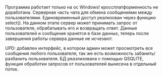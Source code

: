 Программа работает только на ос Windows! кроссплатформенность не доработана.
Серверная часть чата для обмена сообщениями между пользователями.
Единовременный доступ реализован через функцию select().
На данном этапе сервер может принимать запрос от пользователя, обрабатывать его и возвращать ответ.
Данные пользователей и сообщения хранятся в базе данных, теперь после завершения работы сервера данные не исчезают.

UPD: добавлен интерфейс, в котором админ может просмотреть все сообщения любого пользователя, так же есть возможность забанить/разбанить пользователя.
БД реазлизована с помощью QSQLITE, функция обработки запросов от пользователей вынесена в отдельный поток.

